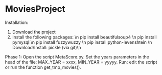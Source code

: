 # MoviesProject
Installation:
1. Download the project
2. Install the following packages: \n
   pip install beautifulsoup4 \n
   pip install pymysql \n
   pip install fuzzywuzzy \n
   pip install python-levenshtein \n
   Download/Install: pickle (via git)\n
   
Phase 1:
Open the script MetaScore.py.
Set the years parameters in the head of the file:  MAX_YEAR = xxxx, MIN_YEAR = yyyyy.
Run: edit the script or run the function get_tmp_movies().
